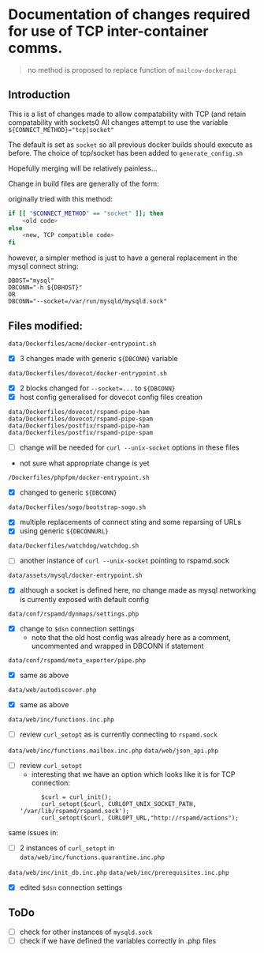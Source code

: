 # Documentation of changes required for use of TCP inter-container comms.

> no method is proposed to replace function of `mailcow-dockerapi`

## Introduction

This is a list of changes made to allow compatability with TCP (and retain compatability with sockets0
All changes attempt to use the variable `${CONNECT_METHOD}="tcp|socket"`

The default is set as `socket` so all previous docker builds should execute as before.
The choice of tcp/socket has been added to `generate_config.sh`

Hopefully merging will be relatively painless...

Change in build files are generally of the form:

originally tried with this method:

```bash
if [[ "$CONNECT_METHOD" == "socket" ]]; then
	<old code>
else
	<new, TCP compatible code>
fi
```

however, a simpler method is just to have a general replacement in the mysql connect string:

```
DBOST="mysql"
DBCONN="-h ${DBHOST}"
OR
DBCONN="--socket=/var/run/mysqld/mysqld.sock"
```

## Files modified:

`data/Dockerfiles/acme/docker-entrypoint.sh`
  - [x] 3 changes made with generic `${DBCONN}` variable

`data/Dockerfiles/dovecot/docker-entrypoint.sh`
  - [x] 2 blocks changed for `--socket=...` to `${DBCONN}`
  - [x] host config generalised for dovecot config files creation

`data/Dockerfiles/dovecot/rspamd-pipe-ham`
`data/Dockerfiles/dovecot/rspamd-pipe-spam`
`data/Dockerfiles/postfix/rspamd-pipe-ham` 
`data/Dockerfiles/postfix/rspamd-pipe-spam` 
  - [ ] change will be needed for `curl --unix-socket` options in these files
  - not sure what appropriate change is yet
 
`/Dockerfiles/phpfpm/docker-entrypoint.sh` 
  - [x] changed to generic `${DBCONN}`

`data/Dockerfiles/sogo/bootstrap-sogo.sh`
  - [x] multiple replacements of connect sting and some reparsing of URLs
  - [x] using generic `${DBCONNURL}`

`data/Dockerfiles/watchdog/watchdog.sh`   
  - [ ] another instance of `curl --unix-socket` pointing to rspamd.sock

`data/assets/mysql/docker-entrypoint.sh`
  - [x] although a socket is defined here, no change made as mysql networking is currently exposed with default config

`data/conf/rspamd/dynmaps/settings.php`
  - [x] change to `$dsn` connection settings
    - note that the old host config was already here as a comment, uncommented and wrapped in DBCONN if statement

`data/conf/rspamd/meta_exporter/pipe.php`
 - [x] same as above

`data/web/autodiscover.php`
  - [x] same as above

`data/web/inc/functions.inc.php`
  - [ ] review `curl_setopt` as is currently connecting to `rspamd.sock`

`data/web/inc/functions.mailbox.inc.php`
`data/web/json_api.php`
  - [ ] review `curl_setopt`
    - interesting that we have an option which looks like it is for TCP connection:
    ```
          $curl = curl_init();
          curl_setopt($curl, CURLOPT_UNIX_SOCKET_PATH, '/var/lib/rspamd/rspamd.sock');
          curl_setopt($curl, CURLOPT_URL,"http://rspamd/actions");
    ```
same issues in:
  - [ ] 2 instances of `curl_setopt` in `data/web/inc/functions.quarantine.inc.php`

`data/web/inc/init_db.inc.php`
`data/web/inc/prerequisites.inc.php`
  - [x] edited `$dsn` connection settings

## ToDo

- [ ] check for other instances of `mysqld.sock`
- [ ] check if we have defined the variables correctly in .php files
